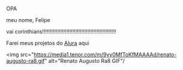 OPA

meu nome, Felipe

vai corinthians!!!!!!!!!!!!!!!!!!!!!!!!!!!!!!!!!!!!!!!!!!!!!!!!!

Farei meus projetos do [Alura](https://www.alura.com.br/) aqui

<img src="https://media1.tenor.com/m/9yy0MfToKfMAAAAd/renato-augusto-ra8.gif" alt="Renato Augusto Ra8 GIF"/

